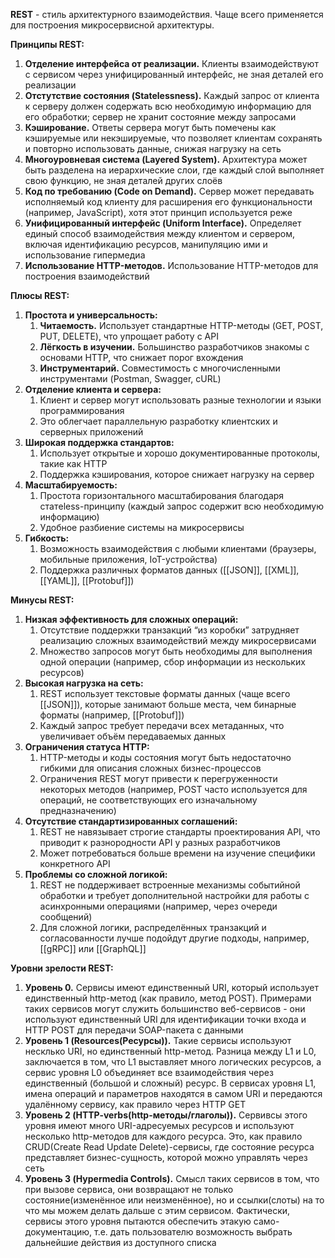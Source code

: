 **REST** - стиль архитектурного взаимодействия. Чаще всего применяется для построения микросервисной архитектуры.

**Принципы REST:**
1) **Отделение интерфейса от реализации.** Клиенты взаимодействуют с сервисом через унифицированный интерфейс, не зная деталей его реализации
2) **Отстутствие состояния (Statelessness).** Каждый запрос от клиента к серверу должен содержать всю необходимую информацию для его обработки; сервер не хранит состояние между запросами
3) **Кэширование.** Ответы сервера могут быть помечены как кэшируемые или некэшируемые, что позволяет клиентам сохранять и повторно использовать данные, снижая нагрузку на сеть
4) **Многоуровневая система (Layered System).** Архитектура может быть разделена на иерархические слои, где каждый слой выполняет свою функцию, не зная деталей других слоёв
5) **Код по требованию (Code on Demand).** Сервер может передавать исполняемый код клиенту для расширения его функциональности (например, JavaScript), хотя этот принцип используется реже
6) **Унифицированный интерфейс (Uniform Interface).** Определяет единый способ взаимодействия между клиентом и сервером, включая идентификацию ресурсов, манипуляцию ими и использование гипермедиа
7) **Использование HTTP-методов.** Использование HTTP-методов для построения взаимодействий

**Плюсы REST:**
1) **Простота и универсальность:**
	1) **Читаемость.** Использует стандартные HTTP-методы (GET, POST, PUT, DELETE), что упрощает работу с API
	2) **Лёгкость в изучении.** Большинство разработчиков знакомы с основами HTTP, что снижает порог вхождения
	3) **Инструментарий.** Совместимость с многочисленными инструментами (Postman, Swagger, cURL)
2) **Отделение клиента и сервера:**
	1) Клиент и сервер могут использовать разные технологии и языки программирования
	2) Это облегчает параллельную разработку клиентских и серверных приложений
3) **Широкая поддержка стандартов:**
	1) Использует открытые и хорошо документированные протоколы, такие как HTTP
	2) Поддержка кэширования, которое снижает нагрузку на сервер
4) **Масштабируемость:**
	1) Простота горизонтального масштабирования благодаря статeless-принципу (каждый запрос содержит всю необходимую информацию)
	2) Удобное разбиение системы на микросервисы
5) **Гибкость:**
	1) Возможность взаимодействия с любыми клиентами (браузеры, мобильные приложения, IoT-устройства)
	2) Поддержка различных форматов данных ([[JSON]], [[XML]], [[YAML]], [[Protobuf]])

**Минусы REST:**
1) **Низкая эффективность для сложных операций:**
	1) Отсутствие поддержки транзакций “из коробки” затрудняет реализацию сложных взаимодействий между микросервисами
	2) Множество запросов могут быть необходимы для выполнения одной операции (например, сбор информации из нескольких ресурсов)
2) **Высокая нагрузка на сеть:**
	1) REST использует текстовые форматы данных (чаще всего [[JSON]]), которые занимают больше места, чем бинарные форматы (например, [[Protobuf]])
	2) Каждый запрос требует передачи всех метаданных, что увеличивает объём передаваемых данных
3) **Ограничения статуса HTTP:**
	1) HTTP-методы и коды состояния могут быть недостаточно гибкими для описания сложных бизнес-процессов
	2) Ограничения REST могут привести к перегруженности некоторых методов (например, POST часто используется для операций, не соответствующих его изначальному предназначению)
4) **Отсутствие стандартизированных соглашений:**
	1) REST не навязывает строгие стандарты проектирования API, что приводит к разнородности API у разных разработчиков
	2) Может потребоваться больше времени на изучение специфики конкретного API
5) **Проблемы со сложной логикой:**
	1) REST не поддерживает встроенные механизмы событийной обработки и требует дополнительной настройки для работы с асинхронными операциями (например, через очереди сообщений)
	2) Для сложной логики, распределённых транзакций и согласованности лучше подойдут другие подходы, например, [[gRPC]] или [[GraphQL]]

**Уровни зрелости REST:**
1) **Уровень 0.** Сервисы имеют единственный URI, который использует единственный http-метод (как правило, метод POST). Примерами таких сервисов могут служить большинство веб-сервисов - они используют единственный URI для идентификации точки входа и HTTP POST для передачи SOAP-пакета с данными
2) **Уровень 1 (Resources(Ресурсы)).** Такие сервисы используют несклько URI, но единственный http-метод. Разница между L1 и L0, заключается в том, что L1 выставляет много логических ресурсов, а сервис уровня L0 объединяет все взаимодействия через единственный (большой и сложный) ресурс. В сервисах уровня L1, имена операций и параметров находятся в самом URI и передаются удалённому сервису, как правило через HTTP GET
3) **Уровень 2 (HTTP-verbs(http-методы/глаголы)).** Сервивсы этого уровня имеют много URI-адресуемых ресурсов и используют несколько http-методов для каждого ресурса. Это, как правило CRUD(Create Read Update Delete)-сервисы, где состояние ресурса представляет бизнес-сущность, которой можно управлять через сеть
4) **Уровень 3 (Hypermedia Controls).** Смысл таких сервисов в том, что при вызове сервиса, они возвращают не только состояние(изменённое или неизменённое), но и ссылки(слоты) на то что мы можем делать дальше с этим сервисом. Фактически, сервисы этого уровня пытаются обеспечить этакую само-документацию, т.е. дать пользователю возможность выбрать дальнейшие действия из доступного списка
